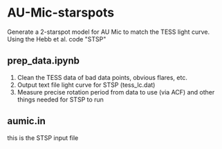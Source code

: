 # AU-Mic-starspots

Generate a 2-starspot model for AU Mic to match the TESS light curve. Using the Hebb et al. code "STSP"

## prep_data.ipynb
1. Clean the TESS data of bad data points, obvious flares, etc.
2. Output text file light curve for STSP (tess_lc.dat)
3. Measure precise rotation period from data to use (via ACF) and other things needed for STSP to run

## aumic.in
this is the STSP input file
